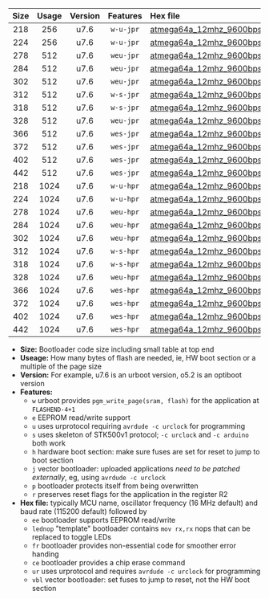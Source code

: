 |Size|Usage|Version|Features|Hex file|
|:-:|:-:|:-:|:-:|:--|
|218|256|u7.6|`w-u-jpr`|[atmega64a_12mhz_9600bps_ur_vbl.hex](https://raw.githubusercontent.com/stefanrueger/urboot/main//atmega64a_12mhz_9600bps_ur_vbl.hex)|
|224|256|u7.6|`w-u-jpr`|[atmega64a_12mhz_9600bps_lednop_ur_vbl.hex](https://raw.githubusercontent.com/stefanrueger/urboot/main//atmega64a_12mhz_9600bps_lednop_ur_vbl.hex)|
|278|512|u7.6|`weu-jpr`|[atmega64a_12mhz_9600bps_ee_ur_vbl.hex](https://raw.githubusercontent.com/stefanrueger/urboot/main//atmega64a_12mhz_9600bps_ee_ur_vbl.hex)|
|284|512|u7.6|`weu-jpr`|[atmega64a_12mhz_9600bps_ee_lednop_ur_vbl.hex](https://raw.githubusercontent.com/stefanrueger/urboot/main//atmega64a_12mhz_9600bps_ee_lednop_ur_vbl.hex)|
|302|512|u7.6|`weu-jpr`|[atmega64a_12mhz_9600bps_ee_lednop_fr_ur_vbl.hex](https://raw.githubusercontent.com/stefanrueger/urboot/main//atmega64a_12mhz_9600bps_ee_lednop_fr_ur_vbl.hex)|
|312|512|u7.6|`w-s-jpr`|[atmega64a_12mhz_9600bps_vbl.hex](https://raw.githubusercontent.com/stefanrueger/urboot/main//atmega64a_12mhz_9600bps_vbl.hex)|
|318|512|u7.6|`w-s-jpr`|[atmega64a_12mhz_9600bps_lednop_vbl.hex](https://raw.githubusercontent.com/stefanrueger/urboot/main//atmega64a_12mhz_9600bps_lednop_vbl.hex)|
|328|512|u7.6|`weu-jpr`|[atmega64a_12mhz_9600bps_ee_lednop_fr_ce_ur_vbl.hex](https://raw.githubusercontent.com/stefanrueger/urboot/main//atmega64a_12mhz_9600bps_ee_lednop_fr_ce_ur_vbl.hex)|
|366|512|u7.6|`wes-jpr`|[atmega64a_12mhz_9600bps_ee_vbl.hex](https://raw.githubusercontent.com/stefanrueger/urboot/main//atmega64a_12mhz_9600bps_ee_vbl.hex)|
|372|512|u7.6|`wes-jpr`|[atmega64a_12mhz_9600bps_ee_lednop_vbl.hex](https://raw.githubusercontent.com/stefanrueger/urboot/main//atmega64a_12mhz_9600bps_ee_lednop_vbl.hex)|
|402|512|u7.6|`wes-jpr`|[atmega64a_12mhz_9600bps_ee_lednop_fr_vbl.hex](https://raw.githubusercontent.com/stefanrueger/urboot/main//atmega64a_12mhz_9600bps_ee_lednop_fr_vbl.hex)|
|442|512|u7.6|`wes-jpr`|[atmega64a_12mhz_9600bps_ee_lednop_fr_ce_vbl.hex](https://raw.githubusercontent.com/stefanrueger/urboot/main//atmega64a_12mhz_9600bps_ee_lednop_fr_ce_vbl.hex)|
|218|1024|u7.6|`w-u-hpr`|[atmega64a_12mhz_9600bps_ur.hex](https://raw.githubusercontent.com/stefanrueger/urboot/main//atmega64a_12mhz_9600bps_ur.hex)|
|224|1024|u7.6|`w-u-hpr`|[atmega64a_12mhz_9600bps_lednop_ur.hex](https://raw.githubusercontent.com/stefanrueger/urboot/main//atmega64a_12mhz_9600bps_lednop_ur.hex)|
|278|1024|u7.6|`weu-hpr`|[atmega64a_12mhz_9600bps_ee_ur.hex](https://raw.githubusercontent.com/stefanrueger/urboot/main//atmega64a_12mhz_9600bps_ee_ur.hex)|
|284|1024|u7.6|`weu-hpr`|[atmega64a_12mhz_9600bps_ee_lednop_ur.hex](https://raw.githubusercontent.com/stefanrueger/urboot/main//atmega64a_12mhz_9600bps_ee_lednop_ur.hex)|
|302|1024|u7.6|`weu-hpr`|[atmega64a_12mhz_9600bps_ee_lednop_fr_ur.hex](https://raw.githubusercontent.com/stefanrueger/urboot/main//atmega64a_12mhz_9600bps_ee_lednop_fr_ur.hex)|
|312|1024|u7.6|`w-s-hpr`|[atmega64a_12mhz_9600bps.hex](https://raw.githubusercontent.com/stefanrueger/urboot/main//atmega64a_12mhz_9600bps.hex)|
|318|1024|u7.6|`w-s-hpr`|[atmega64a_12mhz_9600bps_lednop.hex](https://raw.githubusercontent.com/stefanrueger/urboot/main//atmega64a_12mhz_9600bps_lednop.hex)|
|328|1024|u7.6|`weu-hpr`|[atmega64a_12mhz_9600bps_ee_lednop_fr_ce_ur.hex](https://raw.githubusercontent.com/stefanrueger/urboot/main//atmega64a_12mhz_9600bps_ee_lednop_fr_ce_ur.hex)|
|366|1024|u7.6|`wes-hpr`|[atmega64a_12mhz_9600bps_ee.hex](https://raw.githubusercontent.com/stefanrueger/urboot/main//atmega64a_12mhz_9600bps_ee.hex)|
|372|1024|u7.6|`wes-hpr`|[atmega64a_12mhz_9600bps_ee_lednop.hex](https://raw.githubusercontent.com/stefanrueger/urboot/main//atmega64a_12mhz_9600bps_ee_lednop.hex)|
|402|1024|u7.6|`wes-hpr`|[atmega64a_12mhz_9600bps_ee_lednop_fr.hex](https://raw.githubusercontent.com/stefanrueger/urboot/main//atmega64a_12mhz_9600bps_ee_lednop_fr.hex)|
|442|1024|u7.6|`wes-hpr`|[atmega64a_12mhz_9600bps_ee_lednop_fr_ce.hex](https://raw.githubusercontent.com/stefanrueger/urboot/main//atmega64a_12mhz_9600bps_ee_lednop_fr_ce.hex)|

- **Size:** Bootloader code size including small table at top end
- **Useage:** How many bytes of flash are needed, ie, HW boot section or a multiple of the page size
- **Version:** For example, u7.6 is an urboot version, o5.2 is an optiboot version
- **Features:**
  + `w` urboot provides `pgm_write_page(sram, flash)` for the application at `FLASHEND-4+1`
  + `e` EEPROM read/write support
  + `u` uses urprotocol requiring `avrdude -c urclock` for programming
  + `s` uses skeleton of STK500v1 protocol; `-c urclock` and `-c arduino` both work
  + `h` hardware boot section: make sure fuses are set for reset to jump to boot section
  + `j` vector bootloader: uploaded applications *need to be patched externally*, eg, using `avrdude -c urclock`
  + `p` bootloader protects itself from being overwritten
  + `r` preserves reset flags for the application in the register R2
- **Hex file:** typically MCU name, oscillator frequency (16 MHz default) and baud rate (115200 default) followed by
  + `ee` bootloader supports EEPROM read/write
  + `lednop` "template" bootloader contains `mov rx,rx` nops that can be replaced to toggle LEDs
  + `fr` bootloader provides non-essential code for smoother error handing
  + `ce` bootloader provides a chip erase command
  + `ur` uses urprotocol and requires `avrdude -c urclock` for programming
  + `vbl` vector bootloader: set fuses to jump to reset, not the HW boot section
